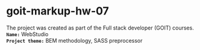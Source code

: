 # goit-markup-hw-07

The project was created as part of the Full stack developer (GOIT) courses. <br>
<b>`Name:`</b> WebStudio<br>
<b>`Project theme:`</b> BEM methodology, SASS preprocessor
